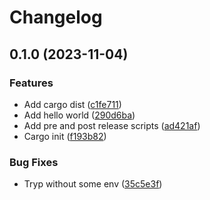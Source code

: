 # Changelog

## 0.1.0 (2023-11-04)


### Features

* Add cargo dist ([c1fe711](https://github.com/d-strobel/rust-build-release-test/commit/c1fe71195100e6a297b1a3ad940d746053d0f3cb))
* Add hello world ([290d6ba](https://github.com/d-strobel/rust-build-release-test/commit/290d6baa832490301943990d25bf18176a7af94a))
* Add pre and post release scripts ([ad421af](https://github.com/d-strobel/rust-build-release-test/commit/ad421af31abb28b05d4fe5e524c8a85a41ac5083))
* Cargo init ([f193b82](https://github.com/d-strobel/rust-build-release-test/commit/f193b82e673e5ffe167634e293141e7dc87311d8))


### Bug Fixes

* Tryp without some env ([35c5e3f](https://github.com/d-strobel/rust-build-release-test/commit/35c5e3f589c053ade0b61634d12d6edb52f87391))
